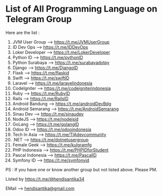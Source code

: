 # List of All Programming Language on Telegram Group


Here are the list :
1. JVM User Group --> https://t.me/JVMUserGroup
2. ID Dev Ops --> https://t.me/IDDevOps
3. Loker Developer --> https://t.me/LokerDeveloper
4. Python ID --> https://t.me/pythonID
5. Python Surabaya --> https://t.me/surabayadotpy
6. Django --> https://t.me/DjangoID
7. Flask --> https://t.me/flaskid
8. Swift --> https://t.me/swiftID
9. Laravel --> https://t.me/laravelindonesia
10. CodeIgniter --> https://t.me/codeigniterindonesia
11. Ruby --> https://t.me/RubyID
12. Rails --> https://t.me/RailsID
13. Android Bandung --> https://t.me/androidDevBdg
14. Android Semarang --> https://t.me/AndroidSemarang
15. Sinau Dev --> https://t.me/sinaudev
16. NodeJS --> https://t.me/nodejsid
17. GoLang --> https://t.me/golangID
18. Odoo ID --> https://t.me/odooindonesia
19. Tech In Asia --> https://t.me/TIAdevcommunity
20. .NET --> https://t.me/dotnetusergroup
21. Female Geek --> https://t.me/kulgramfg
22. PHP Indonesia  --> https://t.me/PHPIDforStudent
23. Pascal Indonesia --> https://t.me/PascalID
24. Symfony ID --> https://t.me/symfonyid


PS : If you have one or know another group but not listed above. Please PM.

Listed by  https://t.me/@hendisantika34

EMail --> hendisantika@gmail.com